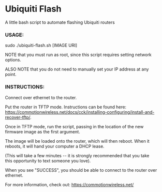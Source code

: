 # Ubiquiti Flash
A little bash script to automate flashing Ubiquiti routers

### USAGE:
sudo ./ubiquiti-flash.sh [IMAGE URI]

NOTE that you must run as root, since this script requires setting network options.

ALSO NOTE that you do not need to manually set your IP address at any point.

### INSTRUCTIONS:
Connect over ethernet to the router.

Put the router in TFTP mode. Instructions can be found here: https://commotionwireless.net/docs/cck/installing-configuring/install-and-recover-tftp/.

Once in TFTP mode, run the script, passing in the location of the new firmware image as the first argument.

The image will be loaded onto the router, which will then reboot. When it reboots, it will hand your computer a DHCP lease.

(This will take a few minutes -- it is strongly recommended that you take this opportunity to text someone you love).

When you see "SUCCESS", you should be able to connect to the router over ethernet.

For more information, check out: https://commotionwireless.net/
